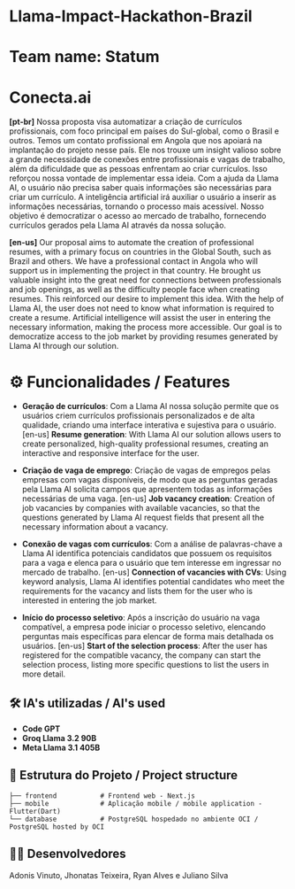 # Llama-Impact-Hackathon-Brazil

# Team name: Statum

# Conecta.ai

**[pt-br]** Nossa proposta visa automatizar a criação de currículos profissionais, com foco principal em países do Sul-global, como o Brasil e outros. Temos um contato profissional em Angola que nos apoiará na implantação do projeto nesse país. Ele nos trouxe um insight valioso sobre a grande necessidade de conexões entre profissionais e vagas de trabalho, além da dificuldade que as pessoas enfrentam ao criar currículos. Isso reforçou nossa vontade de implementar essa ideia. Com a ajuda da Llama AI, o usuário não precisa saber quais informações são necessárias para criar um currículo. A inteligência artificial irá auxiliar o usuário a inserir as informações necessárias, tornando o processo mais acessível. Nosso objetivo é democratizar o acesso ao mercado de trabalho, fornecendo currículos gerados pela Llama AI através da nossa solução.

**[en-us]** Our proposal aims to automate the creation of professional resumes, with a primary focus on countries in the Global South, such as Brazil and others. We have a professional contact in Angola who will support us in implementing the project in that country. He brought us valuable insight into the great need for connections between professionals and job openings, as well as the difficulty people face when creating resumes. This reinforced our desire to implement this idea. With the help of Llama AI, the user does not need to know what information is required to create a resume. Artificial intelligence will assist the user in entering the necessary information, making the process more accessible. Our goal is to democratize access to the job market by providing resumes generated by Llama AI through our solution.

# ⚙️ Funcionalidades / Features

- **Geração de currículos**: Com a Llama AI nossa solução permite que os usuários criem currículos profissionais personalizados e de alta qualidade, criando uma interface interativa e sujestiva para o usuário.
[en-us] **Resume generation**: With Llama AI our solution allows users to create personalized, high-quality professional resumes, creating an interactive and responsive interface for the user.

- **Criação de vaga de emprego**: Criação de vagas de empregos pelas empresas com vagas disponíveis, de modo que as perguntas geradas pela Llama AI solicita campos que apresentem todas as informações necessárias de uma vaga.
[en-us] **Job vacancy creation**: Creation of job vacancies by companies with available vacancies, so that the questions generated by Llama AI request fields that present all the necessary information about a vacancy.
  
- **Conexão de vagas com currículos**: Com a análise de palavras-chave a Llama AI identifica potenciais candidatos que possuem os requisitos para a vaga e elenca para o usuário que tem interesse em ingressar no mercado de trabalho. 
[en-us] **Connection of vacancies with CVs**: Using keyword analysis, Llama AI identifies potential candidates who meet the requirements for the vacancy and lists them for the user who is interested in entering the job market.

- **Início do processo seletivo**: Após a inscrição do usuário na vaga compatível, a empresa pode iniciar o processo seletivo, elencando perguntas mais específicas para elencar de forma mais detalhada os usuários.
[en-us] **Start of the selection process**: After the user has registered for the compatible vacancy, the company can start the selection process, listing more specific questions to list the users in more detail.
  
## 🛠 IA's utilizadas / AI's used

- **Code GPT**
- **Groq Llama 3.2 90B**
- **Meta Llama 3.1 405B**


## 📂 Estrutura do Projeto / Project structure

```plaintext
├── frontend           # Frontend web - Next.js 
├── mobile             # Aplicação mobile / mobile application - Flutter(Dart)
└── database           # PostgreSQL hospedado no ambiente OCI / PostgreSQL hosted by OCI
```

## 🧑‍💻 Desenvolvedores

Adonis Vinuto, Jhonatas Teixeira, Ryan Alves e Juliano Silva
